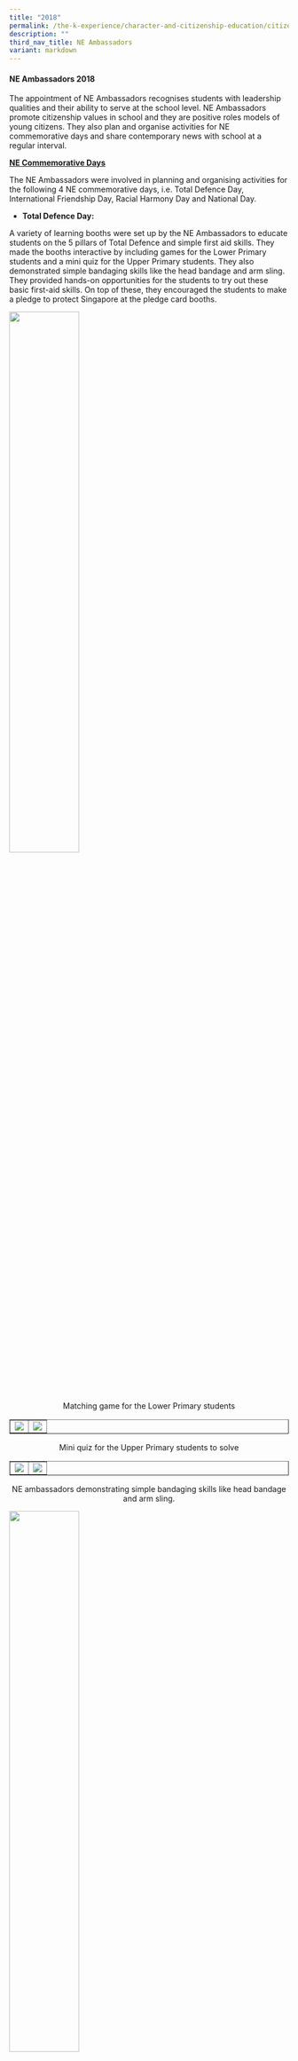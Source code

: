 ```yaml
---
title: "2018"
permalink: /the-k-experience/character-and-citizenship-education/citizenship-programmes/ne-ambassadors/2018/
description: ""
third_nav_title: NE Ambassadors
variant: markdown
---
```

<h4><strong>NE Ambassadors 2018</strong></h4>
<p>The appointment of NE Ambassadors recognises students with leadership qualities and their ability to serve at the school level. NE Ambassadors promote citizenship values in school and they are positive roles models of young citizens. They also plan and organise activities for NE commemorative days and share contemporary news with school at a regular interval.</p>
<p><strong><u>NE Commemorative Days</u></strong></p>
<p>The NE Ambassadors were involved in planning and organising activities for the following 4 NE commemorative days, i.e. Total Defence Day, International Friendship Day, Racial Harmony Day and National Day.</p>
<ul>
<li><strong>Total Defence Day:</strong></li>
</ul>
<p>A variety of learning booths were set up by the NE Ambassadors to educate students on the 5 pillars of Total Defence and simple first aid skills. They made the booths interactive by including games for the Lower Primary students and a mini quiz for the Upper Primary students. They also demonstrated simple bandaging skills like the head bandage and arm sling. They provided hands-on opportunities for the students to try out these basic first-aid skills. On top of these, they encouraged the students to make a pledge to protect Singapore at the pledge card booths.</p>
<img style="width: 50%;" src="/images/ne1.jpg">
<p style="text-align: center;">Matching game for the Lower Primary students</p>
<table style="border-collapse: collapse; width: 100%;" border="1">
<tbody>
<tr>
<td style="width: 50%;"><img src="/images/ne2.jpg"></td>
<td style="width: 50%;"><img src="/images/ne3.jpg"></td>
</tr>
</tbody>
</table>
<p style="text-align: center;">Mini quiz for the Upper Primary students to solve</p>

<table style="border-collapse: collapse; width: 100%;" border="1">
<tbody>
<tr>
<td style="width: 50%;"><img src="/images/ne4.jpg"></td>
<td style="width: 50%;"><img src="/images/ne5.jpg"></td>
</tr>
</tbody>
</table>
<p style="text-align: center;">NE ambassadors demonstrating simple bandaging skills like head bandage and arm sling.</p>
<img style="width: 50%;" src="/images/ne6.jpg">
<p style="text-align: center;">Students learning about what goes inside a first-aid kit.</p>
<table style="border-collapse: collapse; width: 100%;" border="1">
<tbody>
<tr>
<td style="width: 50%;"><img src="/images/ne7.jpg"></td>
<td style="width: 50%;"><img src="/images/ne8.jpg"></td>
</tr>
</tbody>
</table>
<p style="text-align: center;">NE Ambassadors encouraging students to write their pledge to protect Singapore at the pledge card booth</p>
<ul>
<li><strong>International Friendship Day</strong></li>
</ul>
<p>The NE Ambassadors assisted the Kellock Parent Support Group who organised the IFD carnival for the students. They guided the students in participating in a series of exciting activities, unique to various countries. They took initiative to learn and familiarise themselves with the games and activities prior to the carnival.</p>
<table style="border-collapse: collapse; width: 100%;" border="1">
<tbody>
<tr>
<td style="width: 50%;"><img src="/images/ne9.jpg"></td>
<td style="width: 50%;"><img src="/images/ne10.jpg"></td>
</tr>
</tbody>
</table>
<p style="text-align: center;">NE Ambassadors assisting parents volunteers at the IFD carnival.</p>
<ul>
<li><strong>Racial Harmony Day</strong></li>
</ul>
<p>To educate the students on the games played by the different ethnic groups, the NE Ambassadors set up a wide range of game booths on Racial Harmony Day. The games included 5 stones, chapteh, pickup sticks, zero point, eraser game, Dog and Bone and card games like Old Maid and Snap. The NE Ambassadors patiently explained the rules of the games to the students who visited the booths. The students were all engaged and they enjoyed themselves while playing the various games.</p>
<img style="width: 50%;" src="/images/ne11.png">
<p style="text-align: center;">NE Ambassadors teaching the students how to play 5 stones.</p>
<img style="width: 50%;" src="/images/ne12.jpg">
<p style="text-align: center;">Students learning how to play Pickup Sticks.</p>
<table style="border-collapse: collapse; width: 100%;" border="1">
<tbody>
<tr>
<td style="width: 50%;"><img src="/images/ne13.jpg"></td>
<td style="width: 50%;"><img src="/images/ne14.jpg"></td>
</tr>
</tbody>
</table>
<p style="text-align: center;">NE Ambassadors guiding the students how to play Zero Point.</p>
<img style="width: 50%;" src="/images/ne15.jpg">
<p style="text-align: center;">Students having a go at Chapteh.</p>
<img style="width: 50%;" src="/images/ne16.jpg">
<p style="text-align: center;">An NE Ambassador explaining the game of Dog and Bone to a group of students.</p>
<ul>
<li><strong>National Day</strong></li>
</ul>
<p>Prior to National Day, the NE Ambassadors set up booths for students and teachers to write down gratitude messages for Singapore. They were enthusiastic and encouraged many students to write the reasons to why they were grateful towards Singapore. Being role models, they also set a good example by writing their messages of gratitude to Singapore.</p>
<table style="border-collapse: collapse; width: 100%;" border="1">
<tbody>
<tr>
<td style="width: 50%;"><img src="/images/ne17.jpg"></td>
<td style="width: 50%;"><img src="/images/ne18.jpg"></td>
</tr>
</tbody>
</table>
<p style="text-align: center;">NE Ambassadors encouraging the students to write messages of gratitude to Singapore.</p>
<table style="border-collapse: collapse; width: 100%;" border="1">
<tbody>
<tr>
<td style="width: 50%;"><img src="/images/ne19.jpg"></td>
<td style="width: 50%;"><img src="/images/ne20.jpg"></td>
</tr>
<tr>
<td style="width: 50%;"><img src="/images/ne21.jpg"></td>
<td style="width: 50%;"><img src="/images/ne22.jpg"></td>
</tr>
</tbody>
</table>
<p style="text-align: center;">Messages of gratitude from students and teachers.</p>
<img style="width: 50%;" src="/images/ne23.png">
<p style="text-align: center;">The P6 NE Ambassadors with the completed gratitude boards</p>
<p><u><strong>Sharing of Contemporary News</strong></u></p>
<p>The NE Ambassadors were tasked to share on contemporary news to the school this year. They searched for relevant and age-appropriate topics to share. Apart from preparing the PowerPoint slides, they were also involved in the creation of videos which served as a tuning in for the topic. Although most of them had to step out of their comfort zone to perform in front of a camera, they took it in their stride and put in their best effort during the recordings. The sharing has been well-received by the students and teachers. The following are the topics on the contemporary news that have been shared thus far:</p>
<ul>
<li>Climate Change</li>
<li>Fake News</li>
<li>Road Safety</li>
<li>Fighting Diabetes</li>
<li>Cyberbullying</li>
</ul>
<table style="border-collapse: collapse; width: 100%;" border="1">
<tbody>
<tr>
<td style="width: 50%;"><img src="/images/ne24.jpg"></td>
<td style="width: 50%;"><img src="/images/ne25.jpg"></td>
</tr>
</tbody>
</table>
<p style="text-align: center;">Sharing on Climate Change</p>
<img style="width: 50%;" src="/images/ne26.png">
<p style="text-align: center;">Sharing on Fake News</p>
<table style="border-collapse: collapse; width: 100%;" border="1">
<tbody>
<tr>
<td style="width: 50%;"><img src="/images/ne27.jpg"></td>
<td style="width: 50%;"><img src="/images/ne28.png"></td>
</tr>
</tbody>
</table>
<p style="text-align: center;">Sharing on Road Safety</p>
<img style="width: 50%;" src="/images/ne29.png">
<p style="text-align: center;">Sharing on Fighting Diabetes</p>
<img style="width: 50%;" src="/images/ne30.png">
<p style="text-align: center;">Sharing on Cyberbullying</p>
<p><u><strong>Leadership Camp in June</strong></u></p>
<p>During the June holidays, the NE Ambassadors together with other student leaders, participated in the annual leadership camp. They were involved in a series of activities during the camp.<br>In the morning, they attended a Public Speaking module led by one of our parent volunteers, Ms Maura Forgarty. The NE Ambassadors had the opportunity to be called upon to present on a given debate topic.</p>
<img style="width: 50%;" src="/images/ne31.jpg">
<p style="text-align: center;">Public Speaking module led by one of our parent volunteers, Ms Maura Forgarty</p>
<table style="border-collapse: collapse; width: 100%;" border="1">
<tbody>
<tr>
<td style="width: 65%;"><img src="/images/ne32.jpg"></td>
<td style="width: 35%;"><img src="/images/ne33.jpg"></td>
</tr>
</tbody>
</table>
<p style="text-align: center;">A group of NE Ambassadors was called upon to present on a given debate topic.</p>
<p>Next, they took part in an Amazing Race led by the teachers in the Student Management department. The NE Ambassadors learnt to work with other student leaders as they were reorganised to be in different groups during the race.</p>
<table style="border-collapse: collapse; width: 100%;" border="1">
<tbody>
<tr>
<td style="width: 35%;"><img src="/images/ne34.png"></td>
<td style="width: 65%;"><img src="/images/ne35.jpg"></td>
</tr>
</tbody>
</table>
<p style="text-align: center;">Student leaders working together to form the tallest floating tower.</p>
<img style="width: 50%;" src="/images/ne36.png">
<p style="text-align: center;">Student leaders working collaboratively remove a bucket of toxic waste from a pool of hot lava.</p>
<img style="width: 50%;" src="/images/ne37.jpg">
<p style="text-align: center;">Student leaders listening attentively to the instructions given by Mrs Hannah Yuen.</p>
<p>The final segment of the camp was a workshop conducted by Acorn Training. The NE Ambassadors came together to brainstorm on some issues faced by the team. Thereafter, they came up with possible solutions and discussed on the ideal changes that they would like to see.</p>
<img style="width: 50%;" src="/images/ne38.jpg">
<p style="text-align: center;">Brainstorming together</p>
<table style="border-collapse: collapse; width: 100%;" border="1">
<tbody>
<tr>
<td style="width: 50%;"><img src="/images/ne39.jpg"></td>
<td style="width: 50%;"><img src="/images/ne40.jpg"></td>
</tr>
</tbody>
</table>
<p style="text-align: center;">NE Ambassadors sharing on their work</p>
<p>The camp served as a useful platform for the NE Ambassadors to work not only with one another, but also with the other student leaders in the school.</p>
<p><strong><u>Trip to St Theresa’s Convent</u></strong></p>
<p>In conjunction with the commemoration of Racial Harmony Day, the NE Ambassadors were invited to CHIJ St. Theresa’s Convent to participate in their RHD programme. At STC, the NE Ambassadors were taken through activities in the following areas of Aesthetics education:</p>
<ul>
<li><strong>Bookmark Making</strong></li>
</ul>
<p>The NE Ambassadors were engaged in hands-on activities to create their own commemorative bookmarks for Racial Harmony Day.</p>
<table style="border-collapse: collapse; width: 100%;" border="1">
<tbody>
<tr>
<td style="width: 65%;"><img src="/images/ne41.jpg"></td>
<td style="width: 35%;"><img src="/images/ne42.jpg"></td>
</tr>
</tbody>
</table>
<ul>
<li><strong>Spices and Herbs Across Cultures</strong></li>
</ul>
<p>The NE Ambassadors discovered how the use of spices, condiments and herbs varies across the different cultures through a display of some of Singapore’s favourite spices and herbs.</p>
<table style="border-collapse: collapse; width: 100%;" border="1">
<tbody>
<tr>
<td style="width: 50%;"><img src="/images/ne43.jpg"></td>
<td style="width: 50%;"><img src="/images/ne44.jpg"></td>
</tr>
</tbody>
</table>
<p style="text-align: center;">
Listening to the sharing by the STC’s students on the different uses of spices, condiments and herbs.</p>
<img style="width: 40%;" src="/images/ne45.jpg">
<p style="text-align: center;">Smelling the spice in the test tube and trying to identify what it is.</p>
<ul>
<li><strong>Modern Batik</strong></li>
</ul>
<p>The NE Ambassadors were taken through a presentation of artworks done through the modern interpretation of traditional Batik art form.</p>
<img style="width: 40%;" src="/images/ne46.jpg">
<p style="text-align: center;">An STC student sharing on the Batik art form.</p>
<table style="border-collapse: collapse; width: 100%;" border="1">
<tbody>
<tr>
<td style="width: 36%;"><img src="/images/ne47.jpg"></td>
<td style="width: 64%;"><img src="/images/ne48.jpg"></td>
</tr>
</tbody>
</table>
<p style="text-align: center;">NE Ambassadors adding in colours to their own Batik design.</p>
<img style="width: 40%;" src="/images/ne49.jpg">
<p style="text-align: center;">NE Ambassadors trying out Batik designing</p>
<p>Through the learning journey to STC, the NE Ambassadors had the opportunity to experience the different cultures through arts, cuisine and design. They were also able to better understand and appreciate Singapore’ heritage.</p>